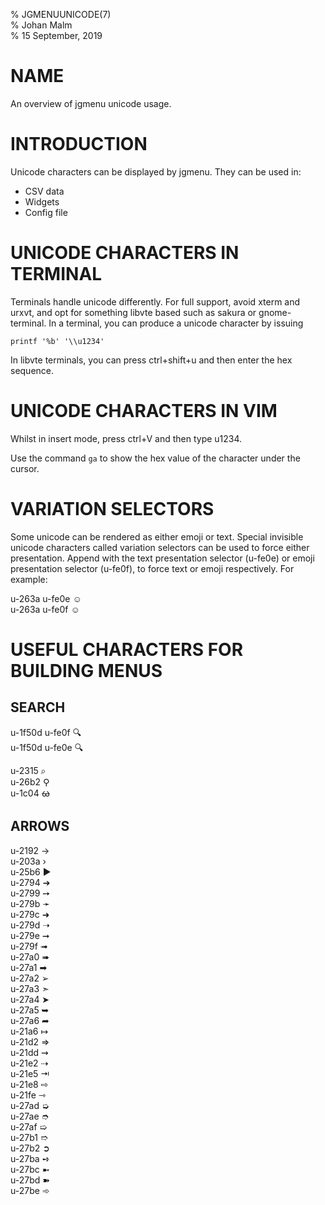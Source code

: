 % JGMENUUNICODE(7)  
% Johan Malm  
% 15 September, 2019  

# NAME

An overview of jgmenu unicode usage.

# INTRODUCTION

Unicode characters can be displayed by jgmenu. They can be used in:

- CSV data  
- Widgets  
- Config file  

# UNICODE CHARACTERS IN TERMINAL

Terminals handle unicode differently. For full support, avoid xterm and urxvt, and opt for something libvte based such as sakura or gnome-terminal. In a terminal, you can produce a unicode character by issuing

    printf '%b' '\\u1234'

In libvte terminals, you can press ctrl+shift+u and then enter the hex sequence.

# UNICODE CHARACTERS IN VIM

Whilst in insert mode, press ctrl+V and then type u1234.

Use the command `ga` to show the hex value of the character under the cursor.

# VARIATION SELECTORS

Some unicode can be rendered as either emoji or text. Special invisible unicode characters called variation selectors can be used to force either presentation. Append with the text presentation selector (u-fe0e) or emoji presentation selector (u-fe0f), to force text or emoji respectively. For example:

u-263a u-fe0e ☺︎  
u-263a u-fe0f ☺️  

# USEFUL CHARACTERS FOR BUILDING MENUS

## SEARCH

u-1f50d u-fe0f  🔍  
u-1f50d u-fe0e  🔍︎  

u-2315  ⌕  
u-26b2  ⚲  
u-1c04  ᰄ  

## ARROWS

u-2192 →  
u-203a ›  
u-25b6 ▶  
u-2794 ➔  
u-2799 ➙  
u-279b ➛  
u-279c ➜  
u-279d ➝  
u-279e ➞  
u-279f ➟  
u-27a0 ➠  
u-27a1 ➡  
u-27a2 ➢  
u-27a3 ➣  
u-27a4 ➤  
u-27a5 ➥  
u-27a6 ➦  
u-21a6 ↦  
u-21d2 ⇒  
u-21dd ⇝  
u-21e2 ⇢  
u-21e5 ⇥  
u-21e8 ⇨  
u-21fe ⇾  
u-27ad ➭  
u-27ae ➮  
u-27af ➯  
u-27b1 ➱  
u-27b2 ➲  
u-27ba ➺  
u-27bc ➼  
u-27bd ➽  
u-27be ➾  
